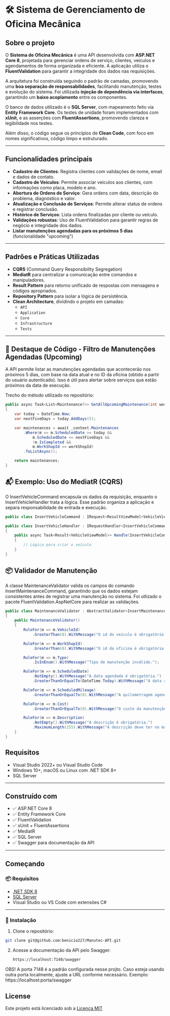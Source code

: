 # 🛠️ Sistema de Gerenciamento de Oficina Mecânica

## Sobre o projeto

O **Sistema de Oficina Mecânica** é uma API desenvolvida com **ASP.NET Core 8**, projetada para gerenciar ordens de serviço, clientes, veículos e agendamentos de forma organizada e eficiente. A aplicação utiliza o **FluentValidation** para garantir a integridade dos dados nas requisições.

A arquitetura foi construída seguindo o padrão de camadas, promovendo uma **boa separação de responsabilidades**, facilitando manutenção, testes e evolução do sistema. Foi utilizada **injeção de dependência via interfaces**, garantindo um **baixo acoplamento** entre os componentes.

O banco de dados utilizado é o **SQL Server**, com mapeamento feito via **Entity Framework Core**. Os testes de unidade foram implementados com **xUnit**, e as asserções com **FluentAssertions**, promovendo clareza e legibilidade nos testes.

Além disso, o código segue os princípios de **Clean Code**, com foco em nomes significativos, código limpo e estruturado.

---

## Funcionalidades principais

- **Cadastro de Clientes**: Registra clientes com validações de nome, email e dados de contato.
- **Cadastro de Veículos**: Permite associar veículos aos clientes, com informações como placa, modelo e ano.
- **Abertura de Ordens de Serviço**: Gera ordens com data, descrição do problema, diagnóstico e valor.
- **Atualização e Conclusão de Serviços**: Permite alterar status de ordens e registrar conclusão.
- **Histórico de Serviços**: Lista ordens finalizadas por cliente ou veículo.
- **Validações robustas**: Uso de FluentValidation para garantir regras de negócio e integridade dos dados.
- **Listar manutenções agendadas para os próximos 5 dias** (funcionalidade "upcoming")

---

## Padrões e Práticas Utilizadas

- **CQRS** (Command Query Responsibility Segregation)
- **MediatR** para centralizar a comunicação entre comandos e manipuladores.
- **Result Pattern** para retorno unificado de respostas com mensagens e códigos apropriados.
- **Repository Pattern** para isolar a lógica de persistência.
- **Clean Architecture**, dividindo o projeto em camadas:
  - `API`
  - `Application`
  - `Core`
  - `Infrastructure`
  - `Tests`

---

## 🔎 Destaque de Código - Filtro de Manutenções Agendadas (Upcoming)

A API permite listar as manutenções agendadas que acontecerão nos próximos 5 dias, com base na data atual e no ID da oficina (obtido a partir do usuário autenticado). Isso é útil para alertar sobre serviços que estão próximos da data de execução.

Trecho do método utilizado no repositório:

```csharp
public async Task<List<Maintenance?>> GetAllUpcomingMaintenance(int workShopId)
{
    var today = DateTime.Now;
    var nextFiveDays = today.AddDays(5);

    var maintenances = await _context.Maintenances
        .Where(m => m.ScheduledDate >= today &&
            m.ScheduledDate <= nextFiveDays &&
            !m.IsCompleted &&
            m.WorkShopId == workShopId)
        .ToListAsync();

    return maintenances;
}
````

## 📬 Exemplo: Uso do MediatR (CQRS)

O InsertVehicleCommand encapsula os dados da requisição, enquanto o InsertVehicleHandler trata a lógica. Esse padrão organiza a aplicação e separa responsabilidade de entrada e execução.

```csharp
public class InsertVehicleCommand : IRequest<ResultViewModel<VehicleViewModel>>;
```
```csharp
public class InsertVehicleHandler : IRequestHandler<InsertVehicleCommand, IRequest<ResultViewModel<VehicleViewModel>>
{
    public async Task<Result<VehicleViewModel>> Handle(InsertVehicleCommand request, CancellationToken cancellationToken)
    {
        // Lógica para criar o veículo
    }
}
```

## 📦 Validador de Manutenção
A classe MaintenanceValidator valida os campos do comando InsertMaintenanceCommand, garantindo que os dados estejam consistentes antes de registrar uma manutenção no sistema. Foi utlizado o pacote FluentValidation.AspNetCore para realizar as validações.

```csharp
public class MaintenanceValidator : AbstractValidator<InsertMaintenanceCommand>
{
    public MaintenanceValidator()
    {
        RuleFor(m => m.VehicleId)
            .GreaterThan(0).WithMessage("O id do veículo é obrigatório.");

        RuleFor(m => m.WorkShopId)
            .GreaterThan(0).WithMessage("O id da oficina é obrigatório.");

        RuleFor(m => m.Type)
            .IsInEnum().WithMessage("Tipo de manutenção inválido.");

        RuleFor(m => m.ScheduledDate)
            .NotEmpty().WithMessage("A data agendada é obrigatória.")
            .GreaterThanOrEqualTo(DateTime.Today).WithMessage("A data agendada não pode ser no passado.");

        RuleFor(m => m.ScheduledMileage)
            .GreaterThanOrEqualTo(0).WithMessage("A quilometragem agendada deve ser maior ou igual a zero.");

        RuleFor(m => m.Cost)
            .GreaterThanOrEqualTo(0).WithMessage("O custo da manutenção deve ser maior ou igual a zero.");

        RuleFor(m => m.Description)
            .NotEmpty().WithMessage("A descrição é obrigatória.")
            .MaximumLength(255).WithMessage("A descrição deve ter no máximo 255 caracteres.");
    }
}
```

## Requisitos

- Visual Studio 2022+ ou Visual Studio Code
- Windows 10+, macOS ou Linux com .NET SDK 8+
- SQL Server

---

## Construído com

- ✅ ASP.NET Core 8
- ✅ Entity Framework Core
- ✅ FluentValidation
- ✅ xUnit + FluentAssertions
- ✅ MediatR
- ✅ SQL Server
- ✅ Swagger para documentação da API

---

## Começando

### 📦 Requisitos

- [.NET SDK 8](https://dotnet.microsoft.com/download)
- [SQL Server](https://www.microsoft.com/pt-br/sql-server/sql-server-downloads)
- Visual Studio ou VS Code com extensões C#

---

### 🚀 Instalação

1. Clone o repositório:

```bash
git clone git@github.com:benicio227/Manutec-API.git
````

2. Acesse a documentação da API pelo Swagger:
   ```bash
   https://localhost:7148/swagger
   ```
OBS! A porta 7148 é a padrão configurada nesse projto. Caso esteja usando outra porta localmente, ajuste a URL conforme necessário.
Exemplo: https://localhost:porta/swagger

## License

Este projeto está licenciado sob a [Licença MIT](LICENSE) 
